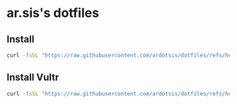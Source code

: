 # ar.sis's dotfiles

## Install
```sh
curl -fsSL "https://raw.githubusercontent.com/ardotsis/dotfiles/refs/heads/main/bootstrap.sh" | bash -s -- <hostname>
```

## Install Vultr
```sh
curl -fsSL "https://raw.githubusercontent.com/ardotsis/dotfiles/refs/heads/main/bootstrap.sh" | sudo bash -s -- vultr
```

